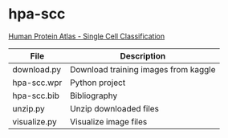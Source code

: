 # hpa-scc
[Human Protein Atlas - Single Cell Classification](https://www.kaggle.com/c/hpa-single-cell-image-classification)

|File|Description|
|-----------------|-------------------------------------------------------------------------------------------------|
|download.py|Download training images from kaggle|
|hpa-scc.wpr|Python project|
|hpa-scc.bib|Bibliography|
|unzip.py|Unzip downloaded files|
|visualize.py|Visualize image files|